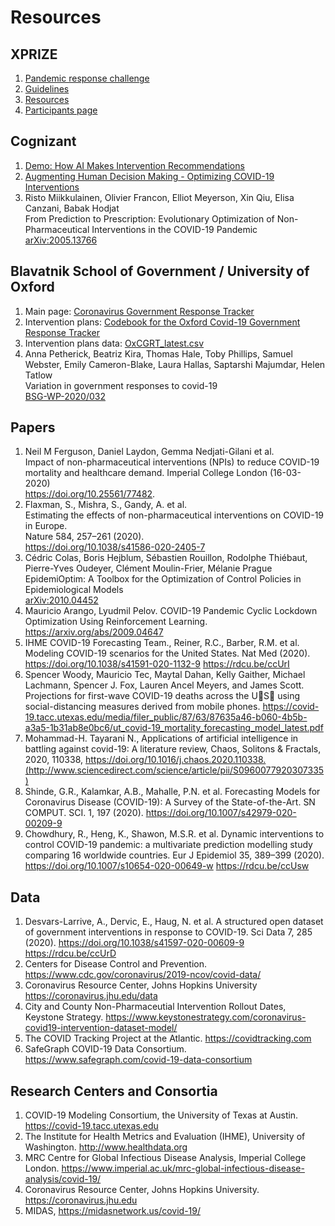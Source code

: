 # Resources

## XPRIZE
1. [Pandemic response challenge](https://xprize.org/challenge/pandemicresponse)
1. [Guidelines](https://xprize.org/challenge/pandemicresponse/guidelines)
1. [Resources](https://xprize.org/challenge/pandemicresponse/resources)
1. [Participants page](https://pop.xprize.org/Prizes/PrizeDetails?codename=pandemic_response_challenge)

## Cognizant
1. [Demo: How AI Makes Intervention Recommendations](https://evolution.ml/demos/npidashboard/)
1. [Augmenting Human Decision Making - Optimizing COVID-19 Interventions](https://evolution.ml/esp/npi/)
1. Risto Miikkulainen, Olivier Francon, Elliot Meyerson, Xin Qiu, Elisa Canzani, Babak Hodjat   
From Prediction to Prescription: Evolutionary Optimization of Non-Pharmaceutical Interventions in the COVID-19 Pandemic  
[arXiv:2005.13766](https://arxiv.org/abs/2005.13766)

## Blavatnik School of Government / University of Oxford 
1. Main page: [Coronavirus Government Response Tracker](https://www.bsg.ox.ac.uk/research/research-projects/coronavirus-government-response-tracker)
1. Intervention plans: [Codebook for the Oxford Covid-19 Government Response Tracker](https://github.com/OxCGRT/covid-policy-tracker/blob/master/documentation/codebook.md)
1. Intervention plans data: [OxCGRT_latest.csv](https://raw.githubusercontent.com/OxCGRT/covid-policy-tracker/master/data/OxCGRT_latest.csv)
1. Anna Petherick, Beatriz Kira, Thomas Hale, Toby Phillips, Samuel Webster, Emily Cameron-Blake, Laura Hallas, Saptarshi Majumdar, Helen Tatlow  
Variation in government responses to covid-19  
[BSG-WP-2020/032](https://www.bsg.ox.ac.uk/research/publications/variation-government-responses-covid-19)

## Papers
1. Neil M Ferguson, Daniel Laydon, Gemma Nedjati-Gilani et al.  
Impact of non-pharmaceutical interventions (NPIs)
to reduce COVID-19 mortality and healthcare demand. Imperial College London (16-03-2020)  
https://doi.org/10.25561/77482.
1. Flaxman, S., Mishra, S., Gandy, A. et al.  
Estimating the effects of non-pharmaceutical interventions on COVID-19 in Europe.  
Nature 584, 257–261 (2020).  
https://doi.org/10.1038/s41586-020-2405-7
1. Cédric Colas, Boris Hejblum, Sébastien Rouillon, Rodolphe Thiébaut, Pierre-Yves Oudeyer, Clément Moulin-Frier, Mélanie Prague  
EpidemiOptim: A Toolbox for the Optimization of Control Policies in Epidemiological Models  
[arXiv:2010.04452](https://arxiv.org/abs/2010.04452)
1. Mauricio Arango, Lyudmil Pelov. COVID-19 Pandemic Cyclic Lockdown Optimization Using Reinforcement Learning. https://arxiv.org/abs/2009.04647
1. IHME COVID-19 Forecasting Team., Reiner, R.C., Barber, R.M. et al. Modeling COVID-19 scenarios for the United States. Nat Med (2020). https://doi.org/10.1038/s41591-020-1132-9 https://rdcu.be/ccUrI
1. Spencer Woody, Mauricio Tec, Maytal Dahan, Kelly Gaither, Michael Lachmann, Spencer J. Fox, Lauren Ancel Meyers, and James Scott. Projections for first-wave COVID-19 deaths across the U􏰀S􏰀 using social-distancing measures derived from mobile phones. https://covid-19.tacc.utexas.edu/media/filer_public/87/63/87635a46-b060-4b5b-a3a5-1b31ab8e0bc6/ut_covid-19_mortality_forecasting_model_latest.pdf
1. Mohammad-H. Tayarani N., Applications of artificial intelligence in battling against covid-19: A literature review, Chaos, Solitons & Fractals, 2020, 110338, https://doi.org/10.1016/j.chaos.2020.110338.(http://www.sciencedirect.com/science/article/pii/S0960077920307335)
1. Shinde, G.R., Kalamkar, A.B., Mahalle, P.N. et al. Forecasting Models for Coronavirus Disease (COVID-19): A Survey of the State-of-the-Art. SN COMPUT. SCI. 1, 197 (2020). https://doi.org/10.1007/s42979-020-00209-9
1. Chowdhury, R., Heng, K., Shawon, M.S.R. et al. Dynamic interventions to control COVID-19 pandemic: a multivariate prediction modelling study comparing 16 worldwide countries. Eur J Epidemiol 35, 389–399 (2020). https://doi.org/10.1007/s10654-020-00649-w https://rdcu.be/ccUsw

## Data
1. Desvars-Larrive, A., Dervic, E., Haug, N. et al. A structured open dataset of government interventions in response to COVID-19. Sci Data 7, 285 (2020). https://doi.org/10.1038/s41597-020-00609-9 https://rdcu.be/ccUrD
1. Centers for Disease Control and Prevention. https://www.cdc.gov/coronavirus/2019-ncov/covid-data/
1. Coronavirus Resource Center, Johns Hopkins University https://coronavirus.jhu.edu/data
1. City and County Non-Pharmaceutial Intervention Rollout Dates, Keystone Strategy. https://www.keystonestrategy.com/coronavirus-covid19-intervention-dataset-model/
1. The COVID Tracking Project at the Atlantic. https://covidtracking.com
1. SafeGraph COVID-19 Data Consortium. https://www.safegraph.com/covid-19-data-consortium

## Research Centers and Consortia
1. COVID-19 Modeling Consortium, the University of Texas at Austin. https://covid-19.tacc.utexas.edu
1. The Institute for Health Metrics and Evaluation (IHME), University of Washington. http://www.healthdata.org
1. MRC Centre for Global Infectious Disease Analysis, Imperial College London. https://www.imperial.ac.uk/mrc-global-infectious-disease-analysis/covid-19/
1. Coronavirus Resource Center, Johns Hopkins University. https://coronavirus.jhu.edu
1. MIDAS, https://midasnetwork.us/covid-19/
